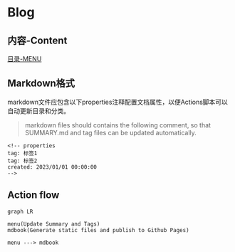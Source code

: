 # Blog 

## 内容-Content

[目录-MENU](SUMMARY.md)

## Markdown格式

markdown文件应包含以下properties注释配置文档属性，以便Actions脚本可以自动更新目录和分类。

> markdown files should contains the following comment, so that SUMMARY.md and tag files can be updated automatically.

```
<!-- properties
tag: 标签1
tag: 标签2
created: 2023/01/01 00:00:00
-->
```

## Action flow

```mermaid
graph LR

menu(Update Summary and Tags)
mdbook(Generate static files and publish to Github Pages)

menu ---> mdbook

```